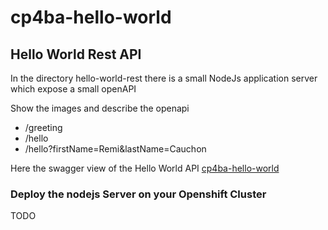 ﻿# cp4ba-hello-world

## Hello World Rest API

In the directory hello-world-rest there is a small NodeJs application server which expose a small openAPI

  Show the images and describe the openapi
 *   /greeting
 *   /hello
 *   /hello?firstName=Remi&lastName=Cauchon

Here the swagger view of the Hello World API
[cp4ba-hello-world](images/hello-world-swagger.PNG)

### Deploy the nodejs Server on your Openshift Cluster

TODO


